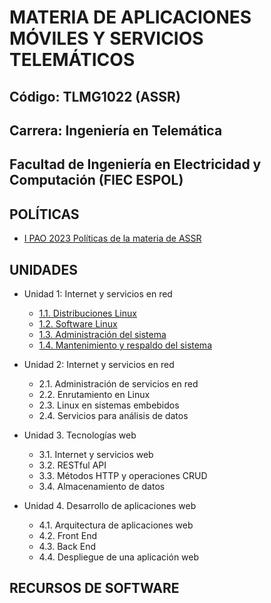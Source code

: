 # MATERIA DE APLICACIONES MÓVILES Y SERVICIOS TELEMÁTICOS

## Código: TLMG1022 (ASSR)
## Carrera: Ingeniería en Telemática
## Facultad de Ingeniería en Electricidad y Computación (FIEC ESPOL)


## POLÍTICAS
* [I PAO 2023 Políticas de la materia de ASSR](https://aulavirtual.espol.edu.ec/courses/19786/files/3518494/download?wrap=1)

## UNIDADES

* Unidad 1: Internet y servicios en red
    * [1.1. Distribuciones Linux](unidades/unidad1/unidad1_1.md)
    * [1.2. Software Linux](unidades/unidad1/unidad1_2.md)
    * [1.3. Administración del sistema](unidades/unidad1/unidad1_3.md)
    * [1.4. Mantenimiento y respaldo del sistema](unidades/unidad1/unidad1_4.md)

* Unidad 2: Internet y servicios en red
    * 2.1. Administración de servicios en red
    * 2.2. Enrutamiento en Linux
    * 2.3. Linux en sistemas embebidos
    * 2.4. Servicios para análisis de datos

* Unidad 3. Tecnologías web
    * 3.1. Internet y servicios web
    * 3.2. RESTful API
    * 3.3. Métodos HTTP y operaciones CRUD
    * 3.4. Almacenamiento de datos

* Unidad 4. Desarrollo de aplicaciones web
    * 4.1. Arquitectura de aplicaciones web
    * 4.2. Front End
    * 4.3. Back End
    * 4.4. Despliegue de una aplicación web

## RECURSOS DE SOFTWARE